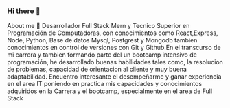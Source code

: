### Hi there 👋

<!--
**wall12/wall12** is a ✨ _special_ ✨ repository because its `README.md` (this file) appears on your GitHub profile.

Here are some ideas to get you started:

- 🔭 I’m currently working on ...
- 🌱 I’m currently learning ...
- 👯 I’m looking to collaborate on ...
- 🤔 I’m looking for help with ...
- 💬 Ask me about ...
- 📫 How to reach me: ...
- 😄 Pronouns: ...
- ⚡ Fun fact: ...
-->
About me 💬
Desarrollador Full Stack Mern y Tecnico Superior en Programación de Computadoras, con conocimientos  como React,Express, Node, Python, Base de datos Mysql, Postgrest y Mongodb tambien conocimientos en control de versiones con Git y Github.En el transcurso de mi carrera y tambien formando parte del un bootcamp intensivo de programación, he desarrollado buenas habilidades tales como, la resolucion de problemas, capacidad de orientacion al cliente y muy buena adaptabilidad. Encuentro interesante el desempeñarme y ganar experiencia en el area IT poniendo en practica mis capacidades y conocimientos adquiridos en la Carrera y el bootcamp, especialmente en el area de Full Stack
